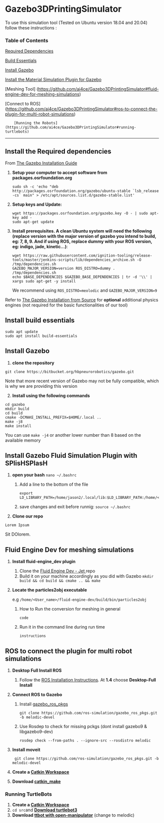 # Gazebo3DPrintingSimulator

To use this simulation tool (Tested on Ubuntu version 18.04 and 20.04) follow these instructions :

### Table of Contents

[Required Dependencies](https://github.com/ai4ce/Gazebo3DPrintingSimulator#install-the-required-dependencies)

[Build Essentials](https://github.com/ai4ce/Gazebo3DPrintingSimulator#install-build-essentials)

[Install Gazebo](https://github.com/ai4ce/Gazebo3DPrintingSimulator#install-gazebo)

[Install the Material Simulation Plugin for Gazebo](https://github.com/ai4ce/Gazebo3DPrintingSimulator#install-gazebo-fluid-simulation-plugin-with-splishsplash)

[Meshing Tool] (https://github.com/ai4ce/Gazebo3DPrintingSimulator#fluid-engine-dev-for-meshing-simulations)

[Connect to ROS] (https://github.com/ai4ce/Gazebo3DPrintingSimulator#ros-to-connect-the-plugin-for-multi-robot-simulations)

        [Running the Robots](https://github.com/ai4ce/Gazebo3DPrintingSimulator#running-turtlebots)

-----------
## Install the Required dependencies

From [The Gazebo Installation Guide](http://gazebosim.org/tutorials?tut=install_from_source&cat=install)

1. **Setup your computer to accept software from packages.osrfoundation.org**
    ```
    sudo sh -c 'echo "deb http://packages.osrfoundation.org/gazebo/ubuntu-stable `lsb_release -cs` main" > /etc/apt/sources.list.d/gazebo-stable.list'
    ```

2. **Setup keys and Update:**   

    ```
    wget https://packages.osrfoundation.org/gazebo.key -O - | sudo apt-key add -
    sudo apt-get update
    ```   
3. **Install prerequisites. A clean Ubuntu system will need the following (replace version with the major version of gazebo you intend to build, eg: 7, 8, 9. And if using ROS, replace dummy with your ROS version, eg: indigo, jade, kinetic...)**:    
    ```
    wget https://raw.githubusercontent.com/ignition-tooling/release-tools/master/jenkins-scripts/lib/dependencies_archive.sh -O /tmp/dependencies.sh
    GAZEBO_MAJOR_VERSION=version ROS_DISTRO=dummy . /tmp/dependencies.sh
    echo $BASE_DEPENDENCIES $GAZEBO_BASE_DEPENDENCIES | tr -d '\\' | xargs sudo apt-get -y install
    ```
    
   We recommend using ``ROS_DISTRO=meolodic`` and ``GAZEBO_MAJOR_VERSION=9``
   
   
Refer to [The Gazebo Installation from Source](http://gazebosim.org/tutorials?tut=install_from_source&cat=install) for **optional** additional physics engines (not required for the basic functionalities of our tool)

## Install build essentials

```
sudo apt update
sudo apt install build-essentials 
```

## Install Gazebo 
    
1. **clone the repository**
  ```
  git clone https://bitbucket.org/hbpneurorobotics/gazebo.git
  ```
  Note that more recent version of Gazebo may not be fully compatible, which is why we are providing this version
  
2. **Install using the following commands**
  ```
  cd gazebo
  mkdir build
  cd build
  cmake -DCMAKE_INSTALL_PREFIX=$HOME/.local ..
  make -j8
  make install
  ```
  You can use `make -j4` or another lower number than 8 based on the available memory
  
  ## Install Gazebo Fluid Simulation Plugin with SPlisHSPlasH
  
1. **open your bash** `nano ~/.bashrc`

    1. Add a line to the bottom of the file 
        ```
        export LD_LIBRARY_PATH=/home/jason2/.local/lib:$LD_LIBRARY_PATH:/home/<your_User_Name>/splisplash/build/lib
        ```
    2. save changes and exit before runnig: `source ~/.bashrc`
    
2. **Clone our repo**
  ```
  Lorem Ipsum
  ```
  Sit DOlorem.
  
  ## Fluid Engine Dev for meshing simulations
  
1. **Install fluid-engine_dev plugin**

    1. Clone the [Fluid Engine Dev - Jet ](https://github.com/doyubkim/fluid-engine-dev) repo
    2. Build it on your machine accordingly as you did with Gazebo `mkdir build && cd build && cmake .. && make`
    
2. **Locate the particles2obj executable**
    
    e.g `/home/<User_name>/fluid-engine-dev/build/bin/particles2obj`
    1. How to Run the conversion for meshing in general
        ```
        code
        ```
    2. Run it in the command line during run time
        ```
        instructions
        ```
  ## ROS to connect the plugin for multi robot simulations
  
  1. **Desktop Full Install ROS**
        
        1. Follow the [ROS Installation Instructions](http://wiki.ros.org/melodic/Installation/Ubuntu). 
        At **1.4** choose **Desktop-Full Install**
    
2. **Connect ROS to Gazebo**
    
    1. Install [gazebo_ros_pkgs](http://gazebosim.org/tutorials?tut=ros_installing&cat=connect_ros#Installgazebo_ros_pkgs)
        ```
        git clone https://github.com/ros-simulation/gazebo_ros_pkgs.git -b melodic-devel
        ```
    2. Use Rosdep to check for missing pckgs (dont install gazebo9 & libgazebo9-dev)
        ```
        rosdep check --from-paths . --ignore-src --rosdistro melodic
        ```
3. **Install moveit**

        git clone https://github.com/ros-simulation/gazebo_ros_pkgs.git -b melodic-devel
        
4. **Create a [Catkin Workspace](http://wiki.ros.org/catkin/Tutorials/create_a_workspace)**
5. **Download [catkin_make](http://wiki.ros.org/catkin/commands/catkin_make)**

### Running TurtleBots

1. **Create a [Catkin Workspace](http://wiki.ros.org/catkin/Tutorials/create_a_workspace)**
2. `cd src`and **[Download turtlebot3](https://emanual.robotis.com/docs/en/platform/turtlebot3/quick-start/)**
3.  **Download [ttbot with open-manipulator](https://emanual.robotis.com/docs/en/platform/turtlebot3/manipulation/#manipulation)** (change to melodic)

